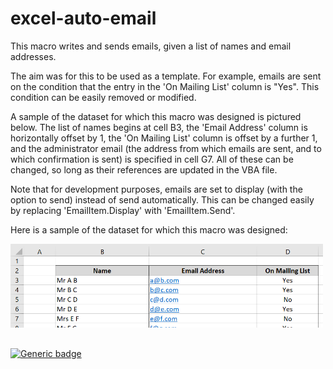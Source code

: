 # excel-auto-email

This macro writes and sends emails, given a list of names and email addresses.

The aim was for this to be used as a template.  For example, emails are sent on the condition that the entry in the 'On Mailing List' column is "Yes".  This condition can be easily removed or modified.

A sample of the dataset for which this macro was designed is pictured below.  The list of names begins at cell B3, the 'Email Address' column is horizontally offset by 1, the 'On Mailing List' column is offset by a further 1, and the administrator email (the address from which emails are sent, and to which confirmation is sent) is specified in cell G7.  All of these can be changed, so long as their references are updated in the VBA file.

Note that for development purposes, emails are set to display (with the option to send) instead of send automatically.  This can be changed easily by replacing 'EmailItem.Display' with 'EmailItem.Send'.

Here is a sample of the dataset for which this macro was designed:

<img src="https://github.com/hllewellyn1/excel-auto-email/blob/09edc0753c967af19bb40ca2f4aad6a1d0adb3bf/sample_data.png" width="500">

##
[![Generic badge](https://img.shields.io/badge/VERSION-1.0-<COLOR>.svg)](https://github.com/hllewellyn1/HaskAD)
